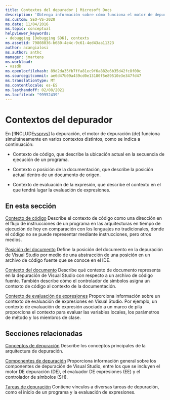```yaml
---
title: Contextos del depurador | Microsoft Docs
description: 'Obtenga información sobre cómo funciona el motor de depuración de Visual Studio en contextos distintos: contexto de código, contexto de documentación o posición y contexto de evaluación de expresiones.'
ms.custom: SEO-VS-2020
ms.date: 11/04/2016
ms.topic: conceptual
helpviewer_keywords:
- debugging [Debugging SDK], contexts
ms.assetid: 79808036-b680-4e4c-9c61-4ed43aa11323
author: acangialosi
ms.author: anthc
manager: jmartens
ms.workload:
- vssdk
ms.openlocfilehash: 89d2da35fb7ffa81ec9f6a882e6b35d42fc8f00c
ms.sourcegitcommit: ae6d47b09a439cd0e13180f5e89510e3e347fd47
ms.translationtype: MT
ms.contentlocale: es-ES
ms.lasthandoff: 02/08/2021
ms.locfileid: "99952439"
---
```

# <a name="debugger-contexts"></a>Contextos del depurador
En [!INCLUDE[vsprvs](../../code-quality/includes/vsprvs_md.md)] la depuración, el motor de depuración (de) funciona simultáneamente en varios contextos distintos, como se indica a continuación:

- Contexto de código, que describe la ubicación actual en la secuencia de ejecución de un programa.

- Contexto o posición de la documentación, que describe la posición actual dentro de un documento de origen.

- Contexto de evaluación de la expresión, que describe el contexto en el que tendrá lugar la evaluación de expresiones.

## <a name="in-this-section"></a>En esta sección
 [Contexto de código](../../extensibility/debugger/code-context.md) Describe el contexto de código como una dirección en el flujo de instrucciones de un programa en las arquitecturas en tiempo de ejecución de hoy en comparación con los lenguajes no tradicionales, donde el código no se puede representar mediante instrucciones, pero otros medios.

 [Posición del documento](../../extensibility/debugger/document-position.md) Define la posición del documento en la depuración de Visual Studio por medio de una abstracción de una posición en un archivo de código fuente que se conoce en el IDE.

 [Contexto del documento](../../extensibility/debugger/document-context.md) Describe qué contexto de documento representa en la depuración de Visual Studio con respecto a un archivo de código fuente. También describe cómo el controlador de símbolos asigna un contexto de código al contexto de la documentación.

 [Contexto de evaluación de expresiones](../../extensibility/debugger/expression-evaluation-context.md) Proporciona información sobre un contexto de evaluación de expresiones en Visual Studio. Por ejemplo, un contexto de evaluación de expresión asociado a un marco de pila proporciona el contexto para evaluar las variables locales, los parámetros de método y los miembros de clase.

## <a name="related-sections"></a>Secciones relacionadas
 [Conceptos de depuración](../../extensibility/debugger/debugger-concepts.md) Describe los conceptos principales de la arquitectura de depuración.

 [Componentes de depuración](../../extensibility/debugger/debugger-components.md) Proporciona información general sobre los componentes de depuración de Visual Studio, entre los que se incluyen el motor DE depuración (DE), el evaluador DE expresiones (EE) y el controlador de símbolos (SH).

 [Tareas de depuración](../../extensibility/debugger/debugging-tasks.md) Contiene vínculos a diversas tareas de depuración, como el inicio de un programa y la evaluación de expresiones.
